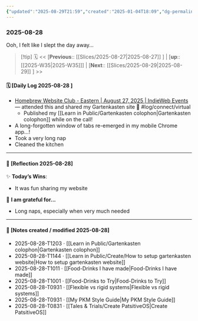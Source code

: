 ```yaml
---
{"updated":"2025-08-29T21:59","created":"2025-01-04T18:09","dg-permalink":"2025-08-28","dg-publish":true,"permalink":"/2025-08-28/","dgPassFrontmatter":true,"noteIcon":"1"}
---
```


### 2025-08-28

Ooh, I felt like I slept the day away... 

> [!tip] 🗓
> << [**Previous**:: [[Slices/2025-08-27\|2025-08-27]] ] | [**up**:: [[2025-W35\|2025-W35]]] | [**Next**:: [[Slices/2025-08-29\|2025-08-29]] ] >>

#### 🗓️ [Daily Log 2025-08-28 ]

- [Homebrew Website Club - Eastern | August 27, 2025 | IndieWeb Events](https://events.indieweb.org/2025/08/homebrew-website-club-eastern-iVtditcP8Fvr) — attended this and shared my Gartenkasten site 💖 #log/connect/virtual 
	- Published my [[Learn in Public/Gartenkasten colophon\|Gartenkasten colophon]] while on the call!
- A long-forgotten window of tabs re-emerged in my mobile Chrome app...! 
- Took a very long nap
- Cleaned the kitchen 


--- 
#### 🌙 [Reflection 2025-08-28]

✨ **Today’s Wins**:  
-  It was fun sharing my website

🌻 **I am grateful for...**
- Long naps, especially when very much needed 

---

#### 📝 [Notes created / modified 2025-08-28]
- 2025-08-28-T1203 · [[Learn in Public/Gartenkasten colophon\|Gartenkasten colophon]]
- 2025-08-28-T1144 · [[Learn in Public/Create/How to setup gartenkasten website\|How to setup gartenkasten website]]
- 2025-08-28-T1011 · [[Food-Drinks I have made\|Food-Drinks I have made]]
- 2025-08-28-T1001 · [[Food-Drinks to Try\|Food-Drinks to Try]]
- 2025-08-28-T0931 · [[Flexible vs rigid systems\|Flexible vs rigid systems]]
- 2025-08-28-T0931 · [[My PKM Style Guide\|My PKM Style Guide]]
- 2025-08-28-T0831 · [[Tales & Trials/Create PatsitiveOS\|Create PatsitiveOS]]
